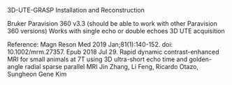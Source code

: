 3D-UTE-GRASP Installation and Reconstruction

Bruker Paravision 360 v3.3 (should be able to work with other Paravision 360 versions)
Works with single echo or double echoes 3D UTE acquisition 

Reference: 
Magn Reson Med 2019 Jan;81(1):140-152. doi: 10.1002/mrm.27357. Epub 2018 Jul 29.
Rapid dynamic contrast-enhanced MRI for small animals at 7T using 3D ultra-short echo time and golden-angle radial sparse parallel MRI
Jin Zhang, Li Feng, Ricardo Otazo, Sungheon Gene Kim
